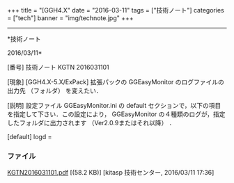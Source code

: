 ﻿+++
title = "[GGH4.X"
date = "2016-03-11"
tags = ["技術ノート"]
categories = ["tech"]
banner = "img/technote.jpg"
+++

-----------------------------------------------------------------------------------------------------------------------------

*技術ノート

2016/03/11*


[番号]
技術ノート KGTN 2016031101

[現象]
[GGH4.X-5.X/ExPack] 拡張パックの GGEasyMonitor のログファイルの出力先
（フォルダ） を変えたい．

[説明]
設定ファイル GGEasyMonitor.ini の default
セクションで，以下の項目を指定して下さい．この設定により， GGEasyMonitor
の４種類のログが，指定したフォルダに出力されます
（Ver2.0.9またはそれ以降） ．

[default]
logd =


### ファイル

 
 


[KGTN2016031101.pdf](http://techreport.kitasp.net/attachments/download/2513/KGTN2016031101.pdf)
 [(58.2 KB)] [kitasp 技術センター, 2016/03/11
17:36]


 


 

